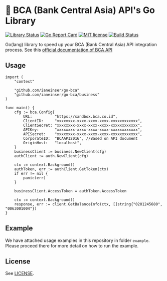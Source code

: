 # 🏦 BCA (Bank Central Asia) API's Go Library

[![Library Status](https://img.shields.io/badge/status-unofficial-yellow.svg)]()
[![Go Report Card](https://goreportcard.com/badge/github.com/ianeinser/bca-api-go)](https://goreportcard.com/report/github.com/ianeinser/bca-api-go)
[![MIT license](https://img.shields.io/badge/license-MIT-brightgreen.svg)](LICENSE)
[![Build Status](https://travis-ci.org/ianeinser/go-bca.svg?branch=master)](https://travis-ci.org/ianeinser/go-bca)

Go(lang) library to speed up your BCA (Bank Central Asia) API integration process. See this [official documentation of BCA API](https://developer.bca.co.id/documentation/)

## Usage
```
import (
	"context"

	"github.com/ianeinser/go-bca"
	"github.com/ianeinser/go-bca/business"
)

func main() {
    cfg := bca.Config{
		URL:          "https://sandbox.bca.co.id",
		ClientID:     "xxxxxxxx-xxxx-xxxx-xxxx-xxxxxxxxxxxx",
		ClientSecret: "xxxxxxxx-xxxx-xxxx-xxxx-xxxxxxxxxxxx",
		APIKey:       "xxxxxxxx-xxxx-xxxx-xxxx-xxxxxxxxxxxx",
		APISecret:    "xxxxxxxx-xxxx-xxxx-xxxx-xxxxxxxxxxxx",
		CorporateID:  "BCAAPI2016", //Based on API document
		OriginHost:   "localhost",
	}
	businessClient := business.NewClient(cfg)
	authClient := auth.NewClient(cfg)

	ctx := context.Background()
	authToken, err := authClient.GetToken(ctx)
	if err != nil {
		panic(err)
	}

    businessClient.AccessToken = authToken.AccessToken

    ctx := context.Background()
    response, err := client.GetBalanceInfo(ctx, []string{"0201245680", "0063001004"})
}
```

## Example

We have attached usage examples in this repository in folder `example`.
Please proceed there for more detail on how to run the example.

## License

See [LICENSE](LICENSE).
